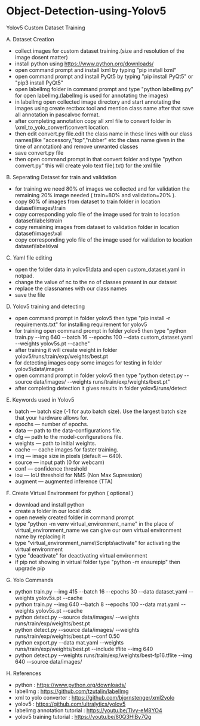 # Object-Detection-using-Yolov5

Yolov5 Custom Dataset Training


A. Dataset Creation

- collect images for custom dataset training.(size and resolution of the image dosent matter)
- install python using https://www.python.org/downloads/
- open command prompt and install lxml by typing "pip install lxml"
- open command prompt and install PyQt5 by typing "pip install PyQt5" or "pip3 install PyQt5"
- open labelImg folder in command prompt and type "python labelImg.py" for open labelImg.(labelImg is used for annotating the images)
- in labelImg open collected image directory and start annotating the images using create rectbox tool and mention class name after that save all annotation in pascalvoc format.
- after completing annotation copy all xml file to convert folder in \xml_to_yolo_convert\convert location.
- then edit convert.py file.edit the class name in these lines with our class names(like "accessory,"top","rubber" etc the class name given in the time of annotation) and remove unwanted classes
- save convert.py file
- then open command prompt in that convert folder and type "python convert.py" this will create yolo text file(.txt) for the xml file

B. Seperating Dataset for train and validation

- for training we need 80% of images we collected and for validation the remaining 20% image needed ( train=80% and validation=20% ).
- copy 80% of images from dataset to train folder in location dataset\images\train
- copy corresponding yolo file of the image used for train to location dataset\labels\train
- copy remaining images from dataset to validation folder in location dataset\images\val
- copy corresponding yolo file of the image used for validation to location dataset\labels\val

C. Yaml file editing

- open the folder data in yolov5\data and open custom_dataset.yaml in notpad.
- change the value of nc to the no of classes present in our dataset
- replace the classnames with our class names
- save the file

D. Yolov5 training and detecting

- open command prompt in folder yolov5 then type "pip install -r requirements.txt" for installing requirement for yolov5
- for training open command prompt in folder yolov5 then type "python train.py --img 640 --batch 16 --epochs 100 --data custom_dataset.yaml --weights yolov5s.pt --cache"
- after training it will create weight in folder yolov5/runs/train/exp/weights/best.pt
- for detecting images copy some images for testing in folder yolov5\data\images
- open command prompt in folder yolov5 then type "python detect.py --source data/images/ --weights runs/train/exp/weights/best.pt"
- after completing detection it gives results in folder yolov5/runs/detect

E. Keywords used in Yolov5

- batch — batch size (-1 for auto batch size). Use the largest batch size that your hardware allows for.
- epochs — number of epochs.
- data — path to the data-configurations file.
- cfg — path to the model-configurations file.
- weights — path to initial weights.
- cache — cache images for faster training.
- img — image size in pixels (default — 640).
- source — input path (0 for webcam)
- conf — confidence threshold
- iou — IoU threshold for NMS (Non Max Supression)
- augment — augmented inference (TTA)

F. Create Virtual Environment for python ( optional )

- download and install python
- create a folder in our local disk
- open newely created folder in command prompt
- type "python -m venv virtual_environment_name" in the place of virtual_environment_name we can give our own virtual environment name by replacing it
- type "virtual_environment_name\Scripts\activate" for activating the virtual environment
- type "deactivate" for deactivating virtual environment
- if pip not showing in virtual folder type "python -m ensurepip" then upgrade pip

G. Yolo Commands

- python train.py --img 415 --batch 16 --epochs 30 --data dataset.yaml --weights yolov5s.pt --cache
- python train.py --img 640 --batch 8 --epochs 100 --data mat.yaml --weights yolov5s.pt --cache
- python detect.py --source data/images/ --weights runs/train/exp/weights/best.pt
- python detect.py --source data/images/ --weights runs/train/exp/weights/best.pt --conf 0.50
- python export.py --data mat.yaml --weights runs/train/exp/weights/best.pt --include tflite --img 640
- python detect.py --weights runs/train/exp/weights/best-fp16.tflite --img 640 --source data/images/

H. References
- python : https://www.python.org/downloads/
- labelImg : https://github.com/tzutalin/labelImg
- xml to yolo converter : https://github.com/bjornstenger/xml2yolo
- yolov5 : https://github.com/ultralytics/yolov5
- labelimg annotation tutorial : https://youtu.be/Tlvy-eM8YO4
- yolov5 training tutorial : https://youtu.be/80Q3HIBy7Qg
